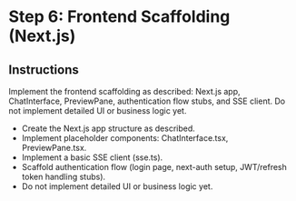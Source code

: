 # Step 6: Frontend Scaffolding (Next.js)

## Instructions

Implement the frontend scaffolding as described: Next.js app, ChatInterface, PreviewPane, authentication flow stubs, and SSE client. Do not implement detailed UI or business logic yet.

- Create the Next.js app structure as described.
- Implement placeholder components: ChatInterface.tsx, PreviewPane.tsx.
- Implement a basic SSE client (sse.ts).
- Scaffold authentication flow (login page, next-auth setup, JWT/refresh token handling stubs).
- Do not implement detailed UI or business logic yet.
